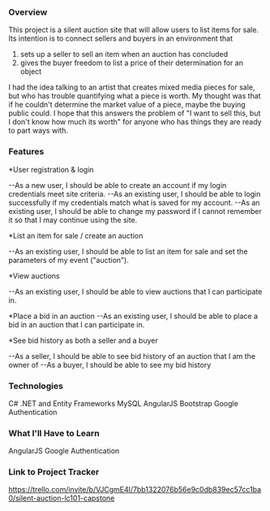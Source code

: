 
### Overview
This project is a silent auction site that will allow users to list items for
sale. Its intention is to connect sellers and buyers in an environment that 
1) sets up a seller to sell an item when an auction has concluded
2) gives the buyer freedom to list a price of their determination for an object

I had the idea talking to an artist that creates mixed media pieces for sale, 
but who has trouble quantifying what a piece is worth. My thought was that if 
he couldn't determine the market value of a piece, maybe the buying public could.
I hope that this answers the problem of "I want to sell this, but I don't know how much its worth" for anyone who has things they are ready to part ways with. 
### Features

*User registration & login

--As a new user, I should be able to create an account if my login credentials meet site criteria.
--As an existing user, I should be able to login successfully if my credentials match what is saved for my account.
--As an existing user, I should be able to change my password if I cannot remember it so that I may continue using the site.

*List an item for sale / create an auction

--As an existing user, I should be able to list an item for sale and set the parameters of my event ("auction").

*View auctions

--As an existing user, I should be able to view auctions that I can participate in.

*Place a bid in an auction
--As an existing user, I should be able to place a bid in an auction that I can participate in.

*See bid history as both a seller and a buyer

--As a seller, I should be able to see bid history of an auction that I am the owner of
--As a buyer, I should be able to see my bid history

### Technologies
C#
.NET and Entity Frameworks
MySQL
AngularJS
Bootstrap
Google Authentication

### What I'll Have to Learn
AngularJS
Google Authentication

### Link to Project Tracker

https://trello.com/invite/b/VJCgmE4l/7bb1322076b56e9c0db839ec57cc1ba0/silent-auction-lc101-capstone


